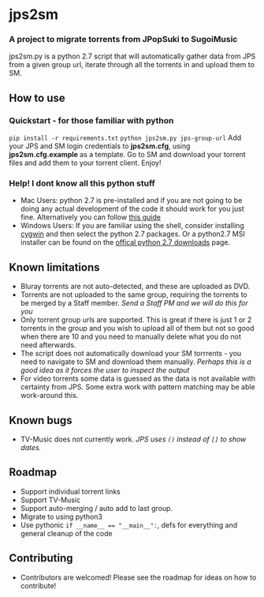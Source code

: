 # jps2sm

### A project to migrate torrents from JPopSuki to SugoiMusic

jps2sm.py is a python 2.7 script that will automatically gather data from JPS from a given group url, iterate through all the torrents in and upload them to SM.

## How to use
### Quickstart - for those familiar with python
`pip install -r requirements.txt`
`python jps2sm.py jps-group-url`
Add your JPS and SM login credentials to **jps2sm.cfg**, using **jps2sm.cfg.example** as a template.
Go to SM and download your torrent files and add them to your torrent client. Enjoy!
### Help! I dont know all this python stuff
* Mac Users: python 2.7 is pre-installed and if you are not going to be doing any actual development of the code it should work for you just fine. Alternatively you can follow [this guide](https://docs.python-guide.org/starting/install/osx/)
* Windows Users: If you are familiar using the shell, consider installing [cygwin](https://cygwin.com/install.html) and then select the python 2.7 packages. Or a python2.7 MSI installer can be found on the [offical python 2.7 downloads](https://www.python.org/download/releases/2.7/) page.

## Known limitations
* Bluray torrents are not auto-detected, and these are uploaded as DVD.
* Torrents are not uploaded to the same group, requiring the torrents to be merged by a Staff member. *Send a Staff PM and we will do this for you*
* Only torrent group urls are supported. This is great if there is just 1 or 2 torrents in the group and you wish to upload all of them but not so good when there are 10 and you need to manually delete what you do not need afterwards.
* The script does not automatically download your SM torrrents - you need to navigate to SM and download them manually. *Perhaps this is a good idea as it forces the user to inspect the output*
* For video torrents some data is guessed as the data is not available with certainty from JPS. Some extra work with pattern matching may be able work-around this.

## Known bugs
* TV-Music does not currently work. *JPS uses `()` instead of `[]` to show dates.*

## Roadmap
* Support individual torrent links
* Support TV-Music
* Support auto-merging / auto add to last group.
* Migrate to using python3
* Use pythonic `if __name__ == "__main__":`, defs for everything and general cleanup of the code

## Contributing
* Contributors are welcomed! Please see the roadmap for ideas on how to contribute!
